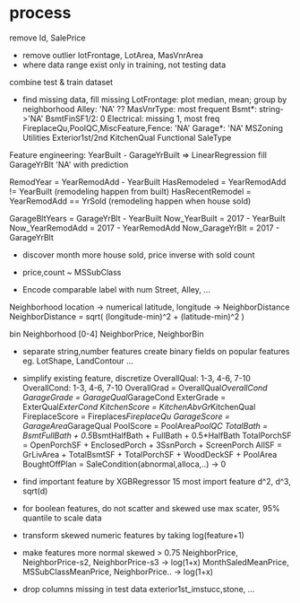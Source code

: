 # process
remove Id, SalePrice

- remove outlier
lotFrontage, LotArea, MasVnrArea
- where data range exist only in training, not testing data

combine test & train dataset

- find missing data, fill missing
LotFrontage: plot median, mean; group by neighborhood
Alley: 'NA' ??
MasVnrType: most frequent
Bsmt*: string->'NA'
BsmtFinSF1/2: 0
Electrical: missing 1, most freq
FireplaceQu,PoolQC,MiscFeature,Fence: 'NA'
Garage*: 'NA'
MSZoning
Utilities
Exterior1st/2nd
KitchenQual
Functional
SaleType

Feature engineering:
YearBuilt - GarageYrBuilt => LinearRegression
fill GarageYrBlt 'NA' with prediction

RemodYear = YearRemodAdd - YearBuilt
HasRemodeled = YearRemodAdd != YearBuilt (remodeling happen from built)
HasRecentRemodel = YearRemodAdd == YrSold (remodeling happen when house sold)

GarageBltYears = GarageYrBlt - YearBuilt
Now_YearBuilt = 2017 - YearBuilt
Now_YearRemodAdd = 2017 - YearRemodAdd
Now_GarageYrBlt = 2017 - GarageYrBlt

- discover month more house sold, price inverse with sold count
- price,count ~ MSSubClass

- Encode comparable label with num
Street, Alley, ...

Neighborhood location -> numerical latitude, longitude -> NeighborDistance
NeighborDistance = sqrt( (longitude-min)^2 + (latitude-min)^2 )

bin Neighborhood [0-4]
NeighborPrice, NeighborBin

- separate string,number features
create binary fields on popular features
eg. LotShape, LandContour ...

- simplify existing feature, discretize
OverallQual: 1-3, 4-6, 7-10
OverallCond: 1-3, 4-6, 7-10
OverallGrad = OverallQual*OverallCond
GarageGrade = GarageQual*GarageCond
ExterGrade = ExterQual*ExterCond
KitchenScore = KitchenAbvGr*KitchenQual
FireplaceScore = Fireplaces*FireplaceQu
GarageScore = GarageArea*GarageQual
PoolScore = PoolArea*PoolQC
TotalBath = BsmtFullBath + 0.5*BsmtHalfBath + FullBath + 0.5*HalfBath
TotalPorchSF = OpenPorchSF + EnclosedPorch + 3SsnPorch + ScreenPorch
AllSF = GrLivArea + TotalBsmtSF + TotalPorchSF + WoodDeckSF + PoolArea
BoughtOffPlan = SaleCondition(abnormal,alloca,..) -> 0

- find important feature by XGBRegressor
15 most import feature
d^2, d^3, sqrt(d)

- for boolean features, do not scatter and skewed
use max scater, 95% quantile to scale data

- transform skewed numeric features by taking log(feature+1)
- make features more normal
skewed > 0.75
NeighborPrice, NeighborPrice-s2, NeighborPrice-s3 -> log(1+x)
MonthSaledMeanPrice, MSSubClassMeanPrice, NeighborPrice.. -> log(1+x)

- drop columns missing in test data
exterior1st_imstucc,stone, ...













